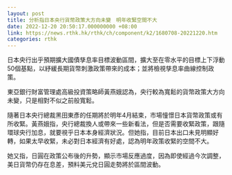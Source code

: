 ```yaml
---
layout: post
title: 分析指日本央行貨幣政策大方向未變　明年收緊空間不大
date: 2022-12-20 20:50:17.000000000 +08:00
link: https://news.rthk.hk/rthk/ch/component/k2/1680708-20221220.htm
categories: rthk
---
```


日本央行出乎預期擴大國債孳息率目標波動區間，擴大至在零水平的目標上下浮動50個基點，以紓緩長期貨幣刺激政策帶來的成本；並將檢視孳息率曲線控制政策。

東亞銀行財富管理處高級投資策略師黃燕娥認為，央行較為寬鬆的貨幣政策大方向未變，只是相對不似之前般寬鬆。

隨著日本央行總裁黑田東彥的任期將於明年4月結束，市場憧憬日本貨幣政策或有所收緊。黃燕娥指，央行總裁換人或帶來一些新看法，但是否需要收緊政策，跟隨環球央行加息，就要視乎日本本身經濟狀況。但她指，目前日本出口未見明顯好轉，如果太早收緊，未必對日本經濟有好處，認為明年政策收緊的空間不大。

她又指，日圓在政策公布後的升勢，顯示市場反應過度，因為即使經過今次調整，美日貨幣仍存在息差，預料美元兌日圓走勢將於區間波動。
